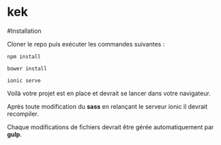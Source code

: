 # kek

#Installation

Cloner le repo puis exécuter les commandes suivantes : 

``` npm install ```

``` bower install ```

``` ionic serve ```

Voilà votre projet est en place et devrait se lancer dans votre navigateur.



Après toute modification du __sass__ en relançant le serveur ionic il devrait recompiler.

Chaque modifications de fichiers devrait être gérée automatiquement par __gulp__.
